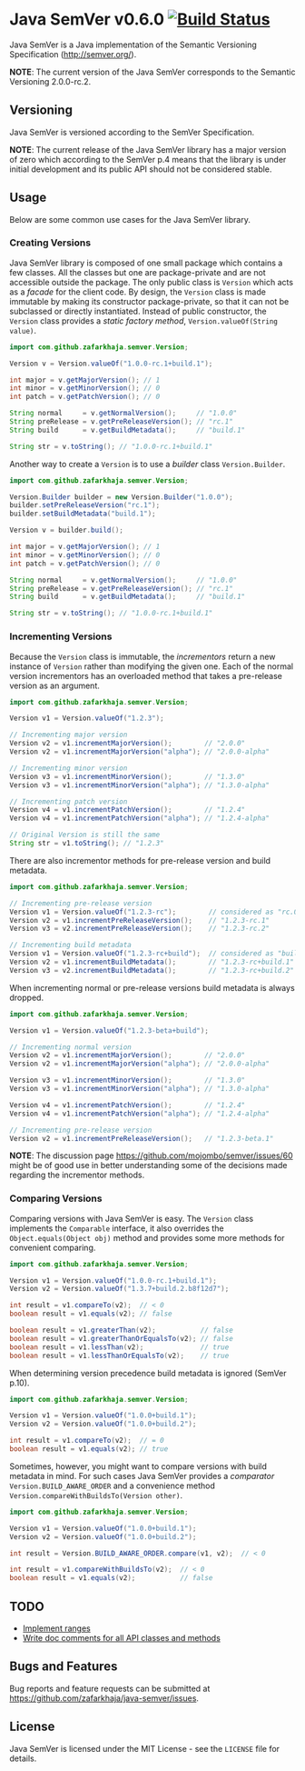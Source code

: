 Java SemVer v0.6.0 [![Build Status](https://travis-ci.org/zafarkhaja/java-semver.png)](https://travis-ci.org/zafarkhaja/java-semver)
==================

Java SemVer is a Java implementation of the Semantic Versioning Specification
(http://semver.org/).

**NOTE**: The current version of the Java SemVer corresponds to the Semantic
Versioning 2.0.0-rc.2.


Versioning
----------
Java SemVer is versioned according to the SemVer Specification.

**NOTE**: The current release of the Java SemVer library has a major version of
zero which according to the SemVer p.4 means that the library is under initial
development and its public API should not be considered stable.


Usage
-----
Below are some common use cases for the Java SemVer library.

### Creating Versions ###
Java SemVer library is composed of one small package which contains a few
classes. All the classes but one are package-private and are not accessible
outside the package. The only public class is `Version` which acts as a
_facade_ for the client code. By design, the `Version` class is made immutable
by making its constructor package-private, so that it can not be subclassed or
directly instantiated. Instead of public constructor, the `Version` class
provides a _static factory method_, `Version.valueOf(String value)`.

```java
import com.github.zafarkhaja.semver.Version;

Version v = Version.valueOf("1.0.0-rc.1+build.1");

int major = v.getMajorVersion(); // 1
int minor = v.getMinorVersion(); // 0
int patch = v.getPatchVersion(); // 0

String normal     = v.getNormalVersion();     // "1.0.0"
String preRelease = v.getPreReleaseVersion(); // "rc.1"
String build      = v.getBuildMetadata();     // "build.1"

String str = v.toString(); // "1.0.0-rc.1+build.1"
```

Another way to create a `Version` is to use a _builder_ class `Version.Builder`.

```java
import com.github.zafarkhaja.semver.Version;

Version.Builder builder = new Version.Builder("1.0.0");
builder.setPreReleaseVersion("rc.1");
builder.setBuildMetadata("build.1");

Version v = builder.build();

int major = v.getMajorVersion(); // 1
int minor = v.getMinorVersion(); // 0
int patch = v.getPatchVersion(); // 0

String normal     = v.getNormalVersion();     // "1.0.0"
String preRelease = v.getPreReleaseVersion(); // "rc.1"
String build      = v.getBuildMetadata();     // "build.1"

String str = v.toString(); // "1.0.0-rc.1+build.1"
```

### Incrementing Versions ###
Because the `Version` class is immutable, the _incrementors_ return a new
instance of `Version` rather than modifying the given one. Each of the normal
version incrementors has an overloaded method that takes a pre-release version
as an argument.

```java
import com.github.zafarkhaja.semver.Version;

Version v1 = Version.valueOf("1.2.3");

// Incrementing major version
Version v2 = v1.incrementMajorVersion();        // "2.0.0"
Version v2 = v1.incrementMajorVersion("alpha"); // "2.0.0-alpha"

// Incrementing minor version
Version v3 = v1.incrementMinorVersion();        // "1.3.0"
Version v3 = v1.incrementMinorVersion("alpha"); // "1.3.0-alpha"

// Incrementing patch version
Version v4 = v1.incrementPatchVersion();        // "1.2.4"
Version v4 = v1.incrementPatchVersion("alpha"); // "1.2.4-alpha"

// Original Version is still the same
String str = v1.toString(); // "1.2.3"
```

There are also incrementor methods for pre-release version and build metadata.

```java
import com.github.zafarkhaja.semver.Version;

// Incrementing pre-release version
Version v1 = Version.valueOf("1.2.3-rc");        // considered as "rc.0"
Version v2 = v1.incrementPreReleaseVersion();    // "1.2.3-rc.1"
Version v3 = v2.incrementPreReleaseVersion();    // "1.2.3-rc.2"

// Incrementing build metadata
Version v1 = Version.valueOf("1.2.3-rc+build");  // considered as "build.0"
Version v2 = v1.incrementBuildMetadata();        // "1.2.3-rc+build.1"
Version v3 = v2.incrementBuildMetadata();        // "1.2.3-rc+build.2"
```

When incrementing normal or pre-release versions build metadata is always dropped.

```java
import com.github.zafarkhaja.semver.Version;

Version v1 = Version.valueOf("1.2.3-beta+build");

// Incrementing normal version
Version v2 = v1.incrementMajorVersion();        // "2.0.0"
Version v2 = v1.incrementMajorVersion("alpha"); // "2.0.0-alpha"

Version v3 = v1.incrementMinorVersion();        // "1.3.0"
Version v3 = v1.incrementMinorVersion("alpha"); // "1.3.0-alpha"

Version v4 = v1.incrementPatchVersion();        // "1.2.4"
Version v4 = v1.incrementPatchVersion("alpha"); // "1.2.4-alpha"

// Incrementing pre-release version
Version v2 = v1.incrementPreReleaseVersion();   // "1.2.3-beta.1"
```
**NOTE**: The discussion page https://github.com/mojombo/semver/issues/60 might
be of good use in better understanding some of the decisions made regarding the 
incrementor methods.

### Comparing Versions ###
Comparing versions with Java SemVer is easy. The `Version` class implements the
`Comparable` interface, it also overrides the `Object.equals(Object obj)` method
and provides some more methods for convenient comparing.

```java
import com.github.zafarkhaja.semver.Version;

Version v1 = Version.valueOf("1.0.0-rc.1+build.1");
Version v2 = Version.valueOf("1.3.7+build.2.b8f12d7");

int result = v1.compareTo(v2);  // < 0
boolean result = v1.equals(v2); // false

boolean result = v1.greaterThan(v2);           // false
boolean result = v1.greaterThanOrEqualsTo(v2); // false
boolean result = v1.lessThan(v2);              // true
boolean result = v1.lessThanOrEqualsTo(v2);    // true
```

When determining version precedence build metadata is ignored (SemVer p.10).

```java
import com.github.zafarkhaja.semver.Version;

Version v1 = Version.valueOf("1.0.0+build.1");
Version v2 = Version.valueOf("1.0.0+build.2");

int result = v1.compareTo(v2);  // = 0
boolean result = v1.equals(v2); // true
```

Sometimes, however, you might want to compare versions with build metadata in
mind. For such cases Java SemVer provides a _comparator_ `Version.BUILD_AWARE_ORDER`
and a convenience method `Version.compareWithBuildsTo(Version other)`.

```java
import com.github.zafarkhaja.semver.Version;

Version v1 = Version.valueOf("1.0.0+build.1");
Version v2 = Version.valueOf("1.0.0+build.2");

int result = Version.BUILD_AWARE_ORDER.compare(v1, v2);  // < 0

int result = v1.compareWithBuildsTo(v2);  // < 0
boolean result = v1.equals(v2);           // false
```


TODO
----
* [Implement ranges](https://github.com/zafarkhaja/java-semver/issues/1)
* [Write doc comments for all API classes and methods](https://github.com/zafarkhaja/java-semver/issues/2)


Bugs and Features
-----------------
Bug reports and feature requests can be submitted at https://github.com/zafarkhaja/java-semver/issues.


License
-------
Java SemVer is licensed under the MIT License - see the `LICENSE` file for details.
